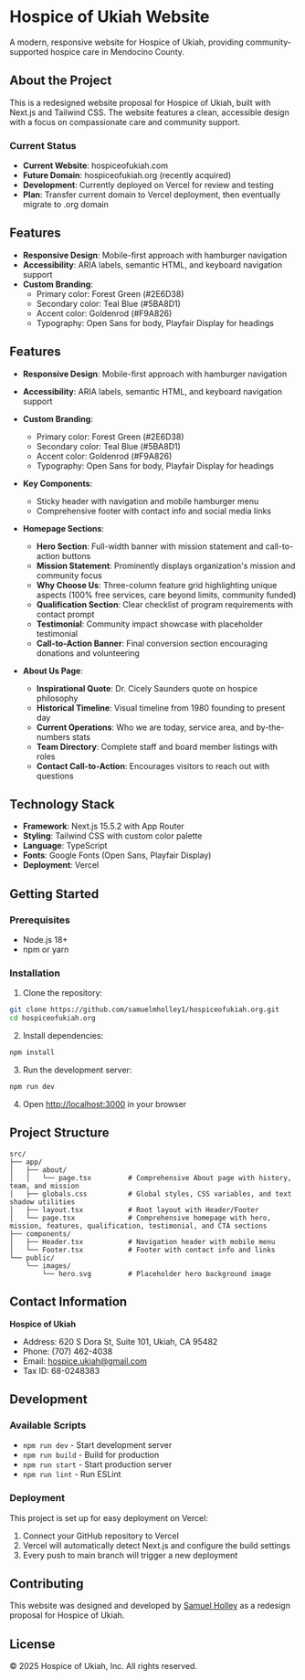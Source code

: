 # Hospice of Ukiah Website

A modern, responsive website for Hospice of Ukiah, providing community-supported hospice care in Mendocino County.

## About the Project

This is a redesigned website proposal for Hospice of Ukiah, built with Next.js and Tailwind CSS. The website features a clean, accessible design with a focus on compassionate care and community support.

### Current Status
- **Current Website**: hospiceofukiah.com
- **Future Domain**: hospiceofukiah.org (recently acquired)
- **Development**: Currently deployed on Vercel for review and testing
- **Plan**: Transfer current domain to Vercel deployment, then eventually migrate to .org domain

## Features

- **Responsive Design**: Mobile-first approach with hamburger navigation
- **Accessibility**: ARIA labels, semantic HTML, and keyboard navigation support
- **Custom Branding**: 
  - Primary color: Forest Green (#2E6D38)
  - Secondary color: Teal Blue (#5BA8D1) 
  - Accent color: Goldenrod (#F9A826)
  - Typography: Open Sans for body, Playfair Display for headings

## Features

- **Responsive Design**: Mobile-first approach with hamburger navigation
- **Accessibility**: ARIA labels, semantic HTML, and keyboard navigation support
- **Custom Branding**: 
  - Primary color: Forest Green (#2E6D38)
  - Secondary color: Teal Blue (#5BA8D1) 
  - Accent color: Goldenrod (#F9A826)
  - Typography: Open Sans for body, Playfair Display for headings

- **Key Components**:
  - Sticky header with navigation and mobile hamburger menu
  - Comprehensive footer with contact info and social media links

- **Homepage Sections**:
  - **Hero Section**: Full-width banner with mission statement and call-to-action buttons
  - **Mission Statement**: Prominently displays organization's mission and community focus
  - **Why Choose Us**: Three-column feature grid highlighting unique aspects (100% free services, care beyond limits, community funded)
  - **Qualification Section**: Clear checklist of program requirements with contact prompt
  - **Testimonial**: Community impact showcase with placeholder testimonial
  - **Call-to-Action Banner**: Final conversion section encouraging donations and volunteering

- **About Us Page**:
  - **Inspirational Quote**: Dr. Cicely Saunders quote on hospice philosophy
  - **Historical Timeline**: Visual timeline from 1980 founding to present day
  - **Current Operations**: Who we are today, service area, and by-the-numbers stats
  - **Team Directory**: Complete staff and board member listings with roles
  - **Contact Call-to-Action**: Encourages visitors to reach out with questions

## Technology Stack

- **Framework**: Next.js 15.5.2 with App Router
- **Styling**: Tailwind CSS with custom color palette
- **Language**: TypeScript
- **Fonts**: Google Fonts (Open Sans, Playfair Display)
- **Deployment**: Vercel

## Getting Started

### Prerequisites
- Node.js 18+ 
- npm or yarn

### Installation

1. Clone the repository:
```bash
git clone https://github.com/samuelmholley1/hospiceofukiah.org.git
cd hospiceofukiah.org
```

2. Install dependencies:
```bash
npm install
```

3. Run the development server:
```bash
npm run dev
```

4. Open [http://localhost:3000](http://localhost:3000) in your browser

## Project Structure

```
src/
├── app/
│   ├── about/
│   │   └── page.tsx         # Comprehensive About page with history, team, and mission
│   ├── globals.css          # Global styles, CSS variables, and text shadow utilities
│   ├── layout.tsx           # Root layout with Header/Footer
│   └── page.tsx             # Comprehensive homepage with hero, mission, features, qualification, testimonial, and CTA sections
├── components/
│   ├── Header.tsx           # Navigation header with mobile menu
│   └── Footer.tsx           # Footer with contact info and links
└── public/
    └── images/
        └── hero.svg         # Placeholder hero background image
```

## Contact Information

**Hospice of Ukiah**
- Address: 620 S Dora St, Suite 101, Ukiah, CA 95482
- Phone: (707) 462-4038
- Email: hospice.ukiah@gmail.com
- Tax ID: 68-0248383

## Development

### Available Scripts

- `npm run dev` - Start development server
- `npm run build` - Build for production
- `npm run start` - Start production server
- `npm run lint` - Run ESLint

### Deployment

This project is set up for easy deployment on Vercel:

1. Connect your GitHub repository to Vercel
2. Vercel will automatically detect Next.js and configure the build settings
3. Every push to main branch will trigger a new deployment

## Contributing

This website was designed and developed by [Samuel Holley](https://github.com/samuelmholley1) as a redesign proposal for Hospice of Ukiah.

## License

© 2025 Hospice of Ukiah, Inc. All rights reserved.
